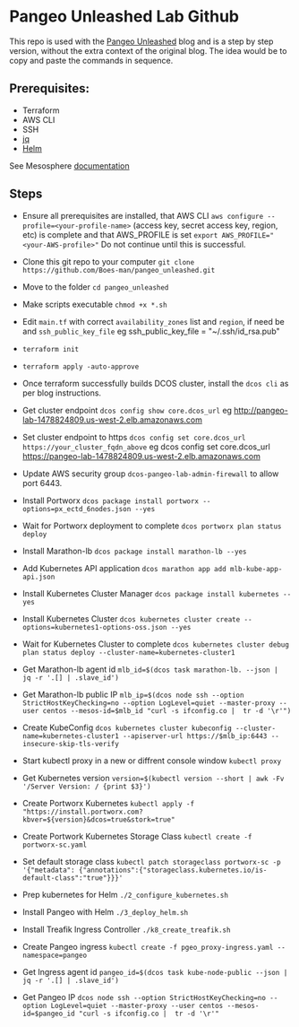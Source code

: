 # Pangeo Unleashed Lab Github

This repo is used with the [Pangeo Unleashed](https://medium.com/p/5cdfc2c045f4/edit) blog and is a step by step version, without the extra context of the original blog. The idea would be to copy and paste the commands in sequence.

## Prerequisites:
- Terraform
- AWS CLI
- SSH
- [jq](https://stedolan.github.io/jq/)
- [Helm](https://helm.sh/docs/using_helm/)

See Mesosphere [documentation](https://docs.mesosphere.com/1.12/installing/evaluation/aws/)

## Steps

- Ensure all prerequisites are installed, that AWS CLI `aws configure --profile=<your-profile-name>` (access key, secret access key, region, etc) is complete and that AWS_PROFILE is set `export AWS_PROFILE="<your-AWS-profile>"`
Do not continue until this is successful.

- Clone this git repo to your computer `git clone https://github.com/Boes-man/pangeo_unleashed.git`
- Move to the folder `cd pangeo_unleashed`
- Make scripts executable `chmod +x *.sh` 
- Edit `main.tf` with correct `availability_zones` list and `region`, if need be and `ssh_public_key_file` eg ssh_public_key_file = "~/.ssh/id_rsa.pub"
- `terraform init`
- `terraform apply -auto-approve`
- Once terraform successfully builds DCOS cluster, install the `dcos cli` as per blog instructions.
- Get cluster endpoint `dcos config show core.dcos_url` eg http://pangeo-lab-1478824809.us-west-2.elb.amazonaws.com
- Set cluster endpoint to https `dcos config set core.dcos_url https://your_cluster_fqdn_above` eg dcos config set core.dcos_url https://pangeo-lab-1478824809.us-west-2.elb.amazonaws.com
- Update AWS security group `dcos-pangeo-lab-admin-firewall` to allow port 6443.
- Install Portworx `dcos package install portworx --options=px_ectd_6nodes.json --yes`
- Wait for Portworx deployment to complete `dcos portworx plan status deploy`
- Install Marathon-lb `dcos package install marathon-lb --yes`
- Add Kubernetes API application `dcos marathon app add mlb-kube-app-api.json`
- Install Kubernetes Cluster Manager `dcos package install kubernetes --yes`
- Install Kubernetes Cluster `dcos kubernetes cluster create --options=kubernetes1-options-oss.json --yes`
- Wait for Kubernetes Cluster to complete `dcos kubernetes cluster debug plan status deploy --cluster-name=kubernetes-cluster1`
- Get Marathon-lb agent id `mlb_id=$(dcos task marathon-lb. --json |  jq -r '.[] | .slave_id')`
- Get Marathon-lb public IP `mlb_ip=$(dcos node ssh --option StrictHostKeyChecking=no --option LogLevel=quiet --master-proxy --user centos --mesos-id=$mlb_id "curl -s ifconfig.co |  tr -d '\r'")`
- Create KubeConfig `dcos kubernetes cluster kubeconfig --cluster-name=kubernetes-cluster1 --apiserver-url https://$mlb_ip:6443 --insecure-skip-tls-verify`
- Start kubectl proxy in a new or diffrent console window `kubectl proxy`
- Get Kubernetes version `version=$(kubectl version --short | awk -Fv '/Server Version: / {print $3}')`
- Create Portworx Kubernetes `kubectl apply -f "https://install.portworx.com?kbver=${version}&dcos=true&stork=true"`
- Create Portwork Kubernetes Storage Class `kubectl create -f portworx-sc.yaml`
- Set default storage class `kubectl patch storageclass portworx-sc -p '{"metadata": {"annotations":{"storageclass.kubernetes.io/is-default-class":"true"}}}'`
- Prep kubernetes for Helm `./2_configure_kubernetes.sh`
- Install Pangeo with Helm `./3_deploy_helm.sh`
- Install Treafik Ingress Controller `./k8_create_treafik.sh`
- Create Pangeo ingress `kubectl create -f pgeo_proxy-ingress.yaml --namespace=pangeo`
- Get Ingress agent id `pangeo_id=$(dcos task kube-node-public --json |  jq -r '.[] | .slave_id')`
- Get Pangeo IP `dcos node ssh --option StrictHostKeyChecking=no --option LogLevel=quiet --master-proxy --user centos --mesos-id=$pangeo_id "curl -s ifconfig.co |  tr -d '\r'"`
